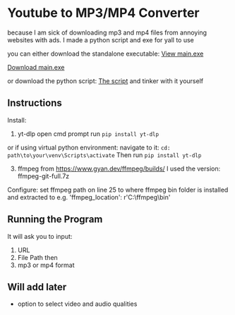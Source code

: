 # Youtube to MP3/MP4 Converter

because I am sick of downloading mp3 and mp4 files from annoying websites with ads. I made a python script and exe for yall to use

you can either download the standalone executable: [View main.exe](https://github.com/Clarkson1415/Youtube_To_mp3_or_mp4/blob/main/dist/Youtube_To_mp3_or_mp4.exe)

[Download main.exe](https://github.com/Clarkson1415/Youtube_To_mp3_or_mp4/raw/main/dist/Youtube_To_mp3_or_mp4.exe)


or download the python script: [The script](main.py) and tinker with it yourself

## Instructions
Install:

1. yt-dlp
open cmd prompt run
`pip install yt-dlp`

or if using virtual python environment:
navigate to it:
`cd: path\to\your\venv\Scripts\activate`
Then run `pip install yt-dlp`

3. ffmpeg from https://www.gyan.dev/ffmpeg/builds/
I used the version: ffmpeg-git-full.7z

Configure:
set ffmpeg path on line 25 to where ffmpeg bin folder is installed and extracted to
e.g. 'ffmpeg_location': r'C:\ffmpeg\bin'


## Running the Program
It will ask you to input:
1. URL
2. File Path then
3. mp3 or mp4 format


## Will add later
- option to select video and audio qualities
